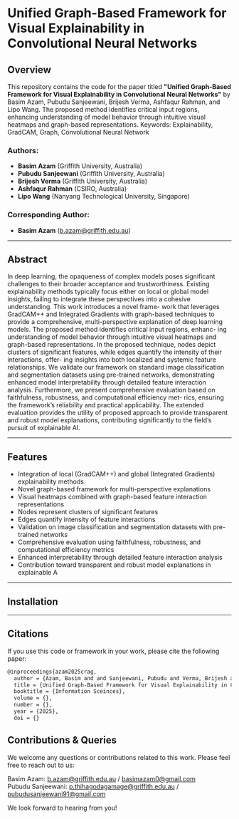 # Unified Graph-Based Framework for Visual Explainability in Convolutional Neural Networks
## Overview

This repository contains the code for the paper titled **"Unified Graph-Based Framework for Visual Explainability in Convolutional Neural Networks"** by Basim Azam, Pubudu Sanjeewani, Brijesh Verma, Ashfaqur Rahman, and Lipo Wang. The proposed method identifies critical input regions, enhancing understanding of model behavior through intuitive visual heatmaps and graph-based representations. 
Keywords: Explainability, GradCAM, Graph, Convolutional Neural Network


### Authors:
- **Basim Azam** (Griffith University, Australia)
- **Pubudu Sanjeewani** (Griffith University, Australia)
- **Brijesh Verma** (Griffith University, Australia)
- **Ashfaqur Rahman** (CSIRO, Australia)
- **Lipo Wang** (Nanyang Technological University, Singapore)

### Corresponding Author:
- **Basim Azam** (b.azam@griffith.edu.au)

---

## Abstract

In deep learning, the opaqueness of complex models poses significant challenges
to their broader acceptance and trustworthiness. Existing explainability methods
typically focus either on local or global model insights, failing to integrate these
perspectives into a cohesive understanding. This work introduces a novel frame-
work that leverages GradCAM++ and Integrated Gradients with graph-based
techniques to provide a comprehensive, multi-perspective explanation of deep
learning models. The proposed method identifies critical input regions, enhanc-
ing understanding of model behavior through intuitive visual heatmaps and
graph-based representations. In the proposed technique, nodes depict clusters of
significant features, while edges quantify the intensity of their interactions, offer-
ing insights into both localized and systemic feature relationships. We validate
our framework on standard image classification and segmentation datasets using
pre-trained networks, demonstrating enhanced model interpretability through
detailed feature interaction analysis. Furthermore, we present comprehensive
evaluation based on faithfulness, robustness, and computational efficiency met-
rics, ensuring the framework’s reliability and practical applicability. The extended
evaluation provides the utility of proposed approach to provide transparent and
robust model explanations, contributing significantly to the field’s pursuit of
explainable AI.

---

## Features

- Integration of local (GradCAM++) and global (Integrated Gradients) explainability methods
- Novel graph-based framework for multi-perspective explanations
- Visual heatmaps combined with graph-based feature interaction representations
- Nodes represent clusters of significant features
- Edges quantify intensity of feature interactions
- Validation on image classification and segmentation datasets with pre-trained networks
- Comprehensive evaluation using faithfulness, robustness, and computational efficiency metrics
- Enhanced interpretability through detailed feature interaction analysis
- Contribution toward transparent and robust model explanations in explainable A

---

## Installation

---

## Citations

If you use this code or framework in your work, please cite the following paper:

```bash
@inproceedings{azam2025crag,
  author = {Azam, Basim and and Sanjeewani, Pubudu and Verma, Brijesh and Rahman, Ashfaqur and Wang, Lipo},
  title = {Unified Graph-Based Framework for Visual Explainability in Convolutional Neural Networks},
  booktitle = {Information Sceinces},
  volume = {},
  number = {},
  year = {2025},
  doi = {}
```

## Contributions & Queries

We welcome any questions or contributions related to this work. Please feel free to reach out to us:

Basim Azam: b.azam@griffith.edu.au / basimazam0@gmail.com<br>
Pubudu Sanjeewani: p.thihagodagamage@griffith.edu.au / pubudusanjeewani91@gmail.com<br>

We look forward to hearing from you!


